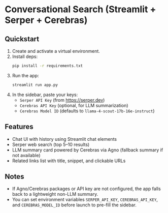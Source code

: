 # Conversational Search (Streamlit + Serper + Cerebras)

## Quickstart

1. Create and activate a virtual environment.
2. Install deps:
   ```bash
   pip install -r requirements.txt
   ```
3. Run the app:
   ```bash
   streamlit run app.py
   ```
4. In the sidebar, paste your keys:
   - `Serper API Key` (from https://serper.dev)
   - `Cerebras API Key` (optional, for LLM summarization)
   - `Cerebras Model ID` (defaults to `llama-4-scout-17b-16e-instruct`)

## Features
- Chat UI with history using Streamlit chat elements
- Serper web search (top 5–10 results)
- LLM summary card powered by Cerebras via Agno (fallback summary if not available)
- Related links list with title, snippet, and clickable URLs

## Notes
- If Agno/Cerebras packages or API key are not configured, the app falls back to a lightweight non-LLM summary.
- You can set environment variables `SERPER_API_KEY`, `CEREBRAS_API_KEY`, and `CEREBRAS_MODEL_ID` before launch to pre-fill the sidebar.

